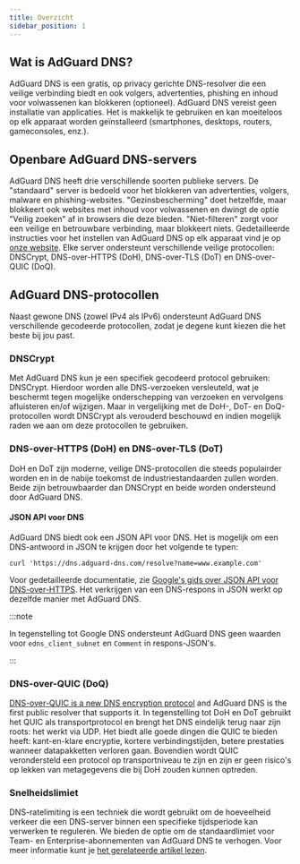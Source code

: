 ```yaml
---
title: Overzicht
sidebar_position: 1
---
```


## Wat is AdGuard DNS?

AdGuard DNS is een gratis, op privacy gerichte DNS-resolver die een veilige verbinding biedt en ook volgers, advertenties, phishing en inhoud voor volwassenen kan blokkeren (optioneel). AdGuard DNS vereist geen installatie van applicaties. Het is makkelijk te gebruiken en kan moeiteloos op elk apparaat worden geïnstalleerd (smartphones, desktops, routers, gameconsoles, enz.).

## Openbare AdGuard DNS-servers

AdGuard DNS heeft drie verschillende soorten publieke servers. De "standaard" server is bedoeld voor het blokkeren van advertenties, volgers, malware en phishing-websites. "Gezinsbescherming" doet hetzelfde, maar blokkeert ook websites met inhoud voor volwassenen en dwingt de optie "Veilig zoeken" af in browsers die deze bieden. "Niet-filteren" zorgt voor een veilige en betrouwbare verbinding, maar blokkeert niets. Gedetailleerde instructies voor het instellen van AdGuard DNS op elk apparaat vind je op [onze website](https://adguard-dns.io/public-dns.html). Elke server ondersteunt verschillende veilige protocollen: DNSCrypt, DNS-over-HTTPS (DoH), DNS-over-TLS (DoT) en DNS-over-QUIC (DoQ).

## AdGuard DNS-protocollen

Naast gewone DNS (zowel IPv4 als IPv6) ondersteunt AdGuard DNS verschillende gecodeerde protocollen, zodat je degene kunt kiezen die het beste bij jou past.

### DNSCrypt

Met AdGuard DNS kun je een specifiek gecodeerd protocol gebruiken: DNSCrypt. Hierdoor worden alle DNS-verzoeken versleuteld, wat je beschermt tegen mogelijke onderschepping van verzoeken en vervolgens afluisteren en/of wijzigen. Maar in vergelijking met de DoH-, DoT- en DoQ-protocollen wordt DNSCrypt als verouderd beschouwd en indien mogelijk raden we aan om deze protocollen te gebruiken.

### DNS-over-HTTPS (DoH) en DNS-over-TLS (DoT)

DoH en DoT zijn moderne, veilige DNS-protocollen die steeds populairder worden en in de nabije toekomst de industriestandaarden zullen worden. Beide zijn betrouwbaarder dan DNSCrypt en beide worden ondersteund door AdGuard DNS.

#### JSON API voor DNS

AdGuard DNS biedt ook een JSON API voor DNS. Het is mogelijk om een DNS-antwoord in JSON te krijgen door het volgende te typen:

```text
curl 'https://dns.adguard-dns.com/resolve?name=www.example.com'
```

Voor gedetailleerde documentatie, zie [Google's gids over JSON API voor DNS-over-HTTPS](https://developers.google.com/speed/public-dns/docs/doh/json). Het verkrijgen van een DNS-respons in JSON werkt op dezelfde manier met AdGuard DNS.

:::note

In tegenstelling tot Google DNS ondersteunt AdGuard DNS geen waarden voor `edns_client_subnet` en `Comment` in respons-JSON's.

:::

### DNS-over-QUIC (DoQ)

[DNS-over-QUIC is a new DNS encryption protocol](https://adguard-dns.io/en/blog/dns-over-quic.html) and AdGuard DNS is the first public resolver that supports it. In tegenstelling tot DoH en DoT gebruikt het QUIC als transportprotocol en brengt het DNS eindelijk terug naar zijn roots: het werkt via UDP. Het biedt alle goede dingen die QUIC te bieden heeft: kant-en-klare encryptie, kortere verbindingstijden, betere prestaties wanneer datapakketten verloren gaan. Bovendien wordt QUIC verondersteld een protocol op transportniveau te zijn en zijn er geen risico's op lekken van metagegevens die bij DoH zouden kunnen optreden.

### Snelheidslimiet

DNS-ratelimiting is een techniek die wordt gebruikt om de hoeveelheid verkeer die een DNS-server binnen een specifieke tijdsperiode kan verwerken te reguleren. We bieden de optie om de standaardlimiet voor Team- en Enterprise-abonnementen van AdGuard DNS te verhogen. Voor meer informatie kunt je [het gerelateerde artikel lezen](/private-dns/server-and-settings/rate-limit.md).
